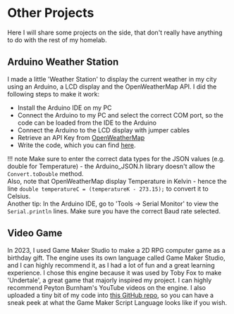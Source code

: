 # Other Projects

Here I will share some projects on the side, that don't really have anything to do with the rest of my homelab.

## Arduino Weather Station

I made a little 'Weather Station' to display the current weather in my city using an Arduino, a LCD display and the OpenWeatherMap API.
I did the following steps to make it work:

- Install the Arduino IDE on my PC
- Connect the Arduino to my PC and select the correct COM port, so the code can be loaded from the IDE to the Arduino
- Connect the Arduino to the LCD display with jumper cables
- Retrieve an API Key from <a href="https://openweathermap.org/" target="_blank">OpenWeatherMap</a>
- Write the code, which you can find <a href="https://github.com/witchessabath/misc/blob/main/WeatherDisplay.ino" target="_blank">here</a>.

!!! note
    Make sure to enter the correct data types for the JSON values (e.g. double for Temperature) - the Arduino_JSON.h library doesn't allow the `Convert.toDouble` method.<br />
    Also, note that OpenWeatherMap display Temperature in Kelvin - hence the line `double temperatureC = (temperatureK - 273.15);` to convert it to Celsius.<br />
    Another tip: In the Arduino IDE, go to 'Tools -> Serial Monitor' to view the `Serial.println` lines. Make sure you have the correct Baud rate selected.

## Video Game

In 2023, I used Game Maker Studio to make a 2D RPG computer game as a birthday gift.
The engine uses its own language called Game Maker Studio, and I can highly recommend it, as I had a lot of fun and a great learning experience.
I chose this engine because  it was used by Toby Fox to make 'Undertale', a great game that majorly inspired my project.
I can highly recommend Peyton Burnham's YouTube videos on the engine.
I also uploaded a tiny bit of my code into <a href="https://github.com/witchessabath/misc" target="_blank">this GitHub repo</a>, so you can have a sneak peek at what the Game Maker Script Language looks like if you wish.
